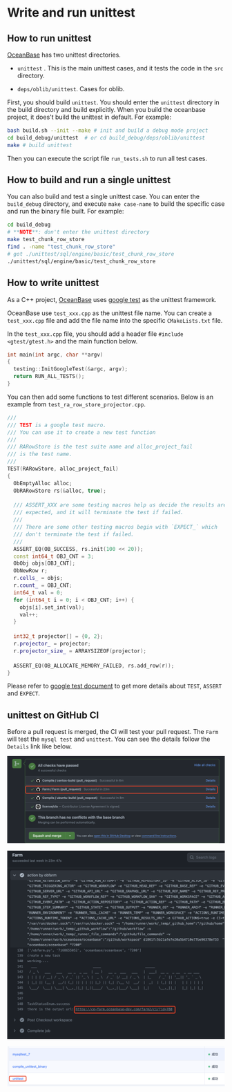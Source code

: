 # Write and run unittest

## How to run unittest

[OceanBase](https://github.com/oceanbase/oceanbase) has two unittest directories.

- `unittest` . This is the main unittest cases, and it tests the code in the `src` directory.

- `deps/oblib/unittest`. Cases for oblib.

First, you should build `unittest`. You should enter the `unittest` directory in the build directory and build explicitly. When you build the oceanbase project, it does't build the unittest in default. For example:

```bash
bash build.sh --init --make # init and build a debug mode project
cd build_debug/unittest  # or cd build_debug/deps/oblib/unittest
make # build unittest
```

Then you can execute the script file `run_tests.sh` to run all test cases.

## How to build and run a single unittest

You can also build and test a single unittest case. You can enter the `build_debug` directory, and execute `make case-name` to build the specific case and run the binary file built. For example:

```bash
cd build_debug
# **NOTE**: don't enter the unittest directory
make test_chunk_row_store
find . -name "test_chunk_row_store"
# got ./unittest/sql/engine/basic/test_chunk_row_store
./unittest/sql/engine/basic/test_chunk_row_store
```

## How to write unittest

As a C++ project, [OceanBase](https://github.com/oceanbase/oceanbase) uses [google test](https://github.com/google/googletest) as the unittest framework. 

OceanBase use `test_xxx.cpp` as the unittest file name. You can create a `test_xxx.cpp` file and add the file name into the specific `CMakeLists.txt` file.

In the `test_xxx.cpp` file, you should add a header file `#include <gtest/gtest.h>` and the main function below.

```cpp
int main(int argc, char **argv)
{
  testing::InitGoogleTest(&argc, argv);
  return RUN_ALL_TESTS();
}
```

You can then add some functions to test different scenarios. Below is an example from `test_ra_row_store_projector.cpp`.

```cpp
///
/// TEST is a google test macro. 
/// You can use it to create a new test function
///
/// RARowStore is the test suite name and alloc_project_fail
/// is the test name.
///
TEST(RARowStore, alloc_project_fail)
{
  ObEmptyAlloc alloc;
  ObRARowStore rs(&alloc, true);

  /// ASSERT_XXX are some testing macros help us decide the results are 
  /// expected, and it will terminate the test if failed.
  ///
  /// There are some other testing macros begin with `EXPECT_` which 
  /// don't terminate the test if failed.
  ///
  ASSERT_EQ(OB_SUCCESS, rs.init(100 << 20));
  const int64_t OBJ_CNT = 3;
  ObObj objs[OBJ_CNT];
  ObNewRow r;
  r.cells_ = objs;
  r.count_ = OBJ_CNT;
  int64_t val = 0;
  for (int64_t i = 0; i < OBJ_CNT; i++) {
    objs[i].set_int(val);
    val++;
  }

  int32_t projector[] = {0, 2};
  r.projector_ = projector;
  r.projector_size_ = ARRAYSIZEOF(projector);

  ASSERT_EQ(OB_ALLOCATE_MEMORY_FAILED, rs.add_row(r));
}
```

Please refer to [google test document](https://google.github.io/googletest/) to get more details about `TEST`, `ASSERT` and `EXPECT`.


## unittest on GitHub CI

Before a pull request is merged, the CI will test your pull request. The `Farm` will test the `mysql test` and `unittest`. You can see the details follow the `Details` link like below.

![github ci](images/unittest-github-ci.png)

![github ci farm details](images/unittest-ci-details.png)

![Farm unittest](images/unittest-unittest.png)
